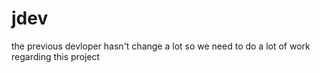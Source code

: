 # jdev
the previous devloper hasn't change a lot so we need to do a lot of work regarding this project 
